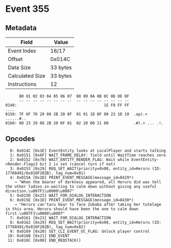 # Event 355

## Metadata

| Field           | Value    |
|-----------------|----------|
| Event Index     | 16/17    |
| Offset          | 0x014C   |
| Data Size       | 33 bytes |
| Calculated Size | 33 bytes |
| Instructions    | 12       |

```
      00 01 02 03 04 05 06 07  08 09 0A 0B 0C 0D 0E 0F
      -- -- -- -- -- -- -- --  -- -- -- -- -- -- -- --
0140:                                      1E F0 FF FF              ....
0150: 7F 6F 70 29 08 2B 20 0F  01 01 1D 0F 80 23 1D 10  .op).+ ......#..
0160: 80 23 29 08 2B 20 0F 01  02 20 00 21 00           .#).+ ... .!.   
```

## Opcodes

```
  0: 0x014C [0x1E] EventEntity looks at LocalPlayer and starts talking
  1: 0x0151 [0x6F] WAIT_FRAME_DELAY: Yield until WaitTime reaches zero
  2: 0x0152 [0x70] WAIT_ENTITY_RENDER_FLAG: Wait while EventEntity->Render.Flags3 bit 2 is set (cancel turn if not)
  3: 0x0153 [0x29] REQ_SET_WAIT(priority=0x08, entity_id=Heruru (ID: 17768491/0x010F202B), tag_num=0x01)
  4: 0x015A [0x1D] PRINT_EVENT_MESSAGE(message_id=8429*)
    → "When the bearer of darkness appeared, all Heruru did was tell the other ladies-in-waiting to calm down without giving any useful direction.\u007F1\u0000\u0007"
  5: 0x015D [0x23] WAIT_FOR_DIALOG_INTERACTION
  6: 0x015E [0x1D] PRINT_EVENT_MESSAGE(message_id=8430*)
    → "Heruru can'taru bear to face Zubaba after taking her tutelage in this area. Heruru should have been the one to calm down first.\u007F1\u0000\u0007"
  7: 0x0161 [0x23] WAIT_FOR_DIALOG_INTERACTION
  8: 0x0162 [0x29] REQ_SET_WAIT(priority=0x08, entity_id=Heruru (ID: 17768491/0x010F202B), tag_num=0x02)
  9: 0x0169 [0x20] SET_CLI_EVENT_UC_FLAG: Unlock player control
 10: 0x016B [0x21] END_EVENT
 11: 0x016C [0x00] END_REQSTACK()
```
